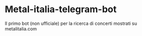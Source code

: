 # Metal-italia-telegram-bot
Il primo bot (non ufficiale) per la ricerca di concerti mostrati su metalitalia.com
